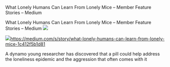 What Lonely Humans Can Learn From Lonely Mice – Member Feature Stories – Medium

What Lonely Humans Can Learn From Lonely Mice – Member Feature Stories – Medium
![](../_resources/aef722d8a99b5ab3ea88a4a592d7e34b.png)

![](../_resources/dd8eb1a59fb41527560e73ccde148120.png)https://medium.com/s/story/what-lonely-humans-can-learn-from-lonely-mice-1c412f5b1d81

A dynamo young researcher has discovered that a pill could help address the loneliness epidemic and the aggression that often comes with it
